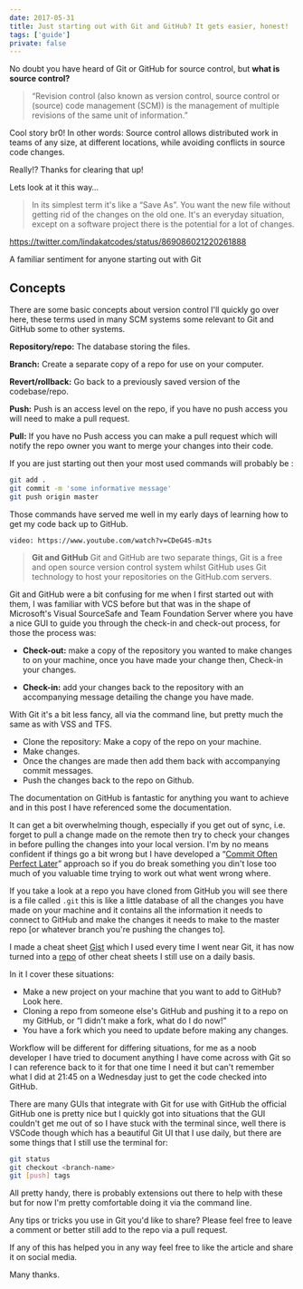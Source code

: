 ```yaml
---
date: 2017-05-31
title: Just starting out with Git and GitHub? It gets easier, honest!
tags: ['guide']
private: false
---
```


No doubt you have heard of Git or GitHub for source control, but
**what is source control?**

> “Revision control (also known as version control, source control or
> (source) code management (SCM)) is the management of multiple
> revisions of the same unit of information.”

Cool story br0! In other words: Source control allows distributed work
in teams of any size, at different locations, while avoiding conflicts
in source code changes.

Really!? Thanks for clearing that up!

Lets look at it this way…

> In its simplest term it's like a “Save As”. You want the new file
> without getting rid of the changes on the old one. It's an everyday
> situation, except on a software project there is the potential for a
> lot of changes.

https://twitter.com/lindakatcodes/status/869086021220261888

A familiar sentiment for anyone starting out with Git

## Concepts

There are some basic concepts about version control I'll quickly go
over here, these terms used in many SCM systems some relevant to Git
and GitHub some to other systems.

**Repository/repo:** The database storing the files.

**Branch:** Create a separate copy of a repo for use on your computer.

**Revert/rollback:** Go back to a previously saved version of the
codebase/repo.

**Push:** Push is an access level on the repo, if you have no push
access you will need to make a pull request.

**Pull:** If you have no Push access you can make a pull request which
will notify the repo owner you want to merge your changes into their
code.

If you are just starting out then your most used commands will
probably be :

```bash
git add .
git commit -m 'some informative message'
git push origin master
```

Those commands have served me well in my early days of learning how to
get my code back up to GitHub.

`video: https://www.youtube.com/watch?v=CDeG4S-mJts`

> **Git and GitHub** Git and GitHub are two separate things, Git is a
> free and open source version control system whilst GitHub uses Git
> technology to host your repositories on the GitHub.com servers.

Git and GitHub were a bit confusing for me when I first started out
with them, I was familiar with VCS before but that was in the shape of
Microsoft's Visual SourceSafe and Team Foundation Server where you
have a nice GUI to guide you through the check-in and check-out
process, for those the process was:

- **Check-out:** make a copy of the repository you wanted to make
  changes to on your machine, once you have made your change then,
  Check-in your changes.

- **Check-in:** add your changes back to the repository with an
  accompanying message detailing the change you have made.

With Git it's a bit less fancy, all via the command line, but pretty
much the same as with VSS and TFS.

- Clone the repository: Make a copy of the repo on your machine.
- Make changes.
- Once the changes are made then add them back with accompanying
  commit messages.
- Push the changes back to the repo on Github.

The documentation on GitHub is fantastic for anything you want to
achieve and in this post I have referenced some the documentation.

It can get a bit overwhelming though, especially if you get out of
sync, i.e. forget to pull a change made on the remote then try to
check your changes in before pulling the changes into your local
version. I'm by no means confident if things go a bit wrong but I have
developed a “[Commit Often Perfect Later]” approach so if you do break
something you din't lose too much of you valuable time trying to work
out what went wrong where.

If you take a look at a repo you have cloned from GitHub you will see
there is a file called `.git` this is like a little database of all
the changes you have made on your machine and it contains all the
information it needs to connect to GitHub and make the changes it
needs to make to the master repo [or whatever branch you're pushing
the changes to].

I made a cheat sheet [Gist] which I used every time I went near Git,
it has now turned into a [repo] of other cheat sheets I still use on a
daily basis.

In it I cover these situations:

- Make a new project on your machine that you want to add to GitHub?
  Look here.
- Cloning a repo from someone else's GitHub and pushing it to a repo
  on my GitHub, or “I didn't make a fork, what do I do now!”
- You have a fork which you need to update before making any changes.

Workflow will be different for differing situations, for me as a noob
developer I have tried to document anything I have come across with
Git so I can reference back to it for that one time I need it but
can't remember what I did at 21:45 on a Wednesday just to get the code
checked into GitHub.

There are many GUIs that integrate with Git for use with GitHub the
official GitHub one is pretty nice but I quickly got into situations
that the GUI couldn't get me out of so I have stuck with the terminal
since, well there is VSCode though which has a beautiful Git UI that I
use daily, but there are some things that I still use the terminal
for:

```bash
git status
git checkout <branch-name>
git [push] tags
```

All pretty handy, there is probably extensions out there to help with
these but for now I'm pretty comfortable doing it via the command
line.

Any tips or tricks you use in Git you'd like to share? Please feel
free to leave a comment or better still add to the repo via a pull
request.

If any of this has helped you in any way feel free to like the article
and share it on social media.

Many thanks.

<!-- LINKS -->

[commit often perfect later]:
  https://gist.github.com/SethRobertson/1540906/68feeabfe906ec1eb893e4fa45f402795ed6e62c#commit
[gist]:
  https://gist.github.com/spences10/5c492e197e95158809a83650ff97fc3a#useful-git-commands
[repo]: https://github.com/spences10/cheat-sheets
